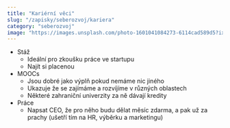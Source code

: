 ```yaml
---
title: "Kariérní věci"
slug: "/zapisky/seberozvoj/kariera"
category: "seberozvoj"
image: "https://images.unsplash.com/photo-1601041084273-6114cad589d5?ixlib=rb-1.2.1&ixid=MnwxMjA3fDB8MHxwaG90by1wYWdlfHx8fGVufDB8fHx8&auto=format&fit=crop&w=1170&q=80"
---
```


- Stáž
	- Ideální pro zkoušku práce ve startupu
	- Najít si placenou
- MOOCs
	- Jsou dobré jako výplň pokud nemáme nic jiného
	- Ukazuje že se zajímáme a rozvíjíme v různých oblastech
	- Některé zahraniční univerzity za ně dávají kredity
- Práce
	- Napsat CEO, že pro něho budu dělat měsíc zdarma, a pak už za prachy (ušetří tím na HR, výběrku a marketingu)